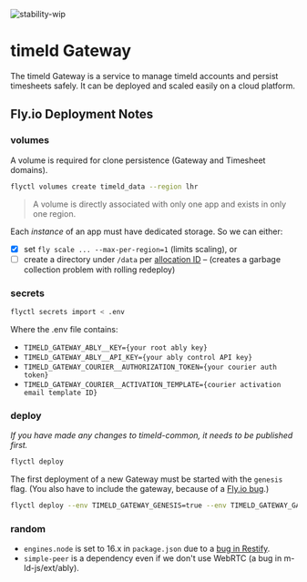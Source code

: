 ![stability-wip](https://img.shields.io/badge/stability-work_in_progress-lightgrey.svg)

# timeld Gateway

The timeld Gateway is a service to manage timeld accounts and persist timesheets safely. It can be deployed and scaled easily on a cloud platform.

## Fly.io Deployment Notes

### volumes

A volume is required for clone persistence (Gateway and Timesheet domains).

```bash
flyctl volumes create timeld_data --region lhr
```

> A volume is directly associated with only one app and exists in only one region.

Each _instance_ of an app must have dedicated storage. So we can either:
- [x] set `fly scale ... --max-per-region=1` (limits scaling), or
- [ ] create a directory under `/data` per [allocation ID](https://fly.io/docs/reference/runtime-environment/#fly_alloc_id) – (creates a garbage collection problem with rolling redeploy)

### secrets

```bash
flyctl secrets import < .env
```

Where the .env file contains:
- `TIMELD_GATEWAY_ABLY__KEY={your root ably key}`
- `TIMELD_GATEWAY_ABLY__API_KEY={your ably control API key}`
- `TIMELD_GATEWAY_COURIER__AUTHORIZATION_TOKEN={your courier auth token}`
- `TIMELD_GATEWAY_COURIER__ACTIVATION_TEMPLATE={courier activation email template ID}`

### deploy

_If you have made any changes to timeld-common, it needs to be published first._

```bash
flyctl deploy
```

The first deployment of a new Gateway must be started with the `genesis` flag. (You also have to include the gateway, because of a [Fly.io bug](https://github.com/superfly/flyctl/issues/560).)

```bash
flyctl deploy --env TIMELD_GATEWAY_GENESIS=true --env TIMELD_GATEWAY_GATEWAY=timeld.org
```

### random

- `engines.node` is set to 16.x in `package.json` due to a [bug in Restify](https://github.com/restify/node-restify/issues/1888).
- `simple-peer` is a dependency even if we don't use WebRTC (a bug in m-ld-js/ext/ably).